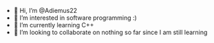- 👋 Hi, I’m @Adiemus22
- 👀 I’m interested in software programming :)
- 🌱 I’m currently learning C++
- 💞️ I’m looking to collaborate on nothing so far since I am still learning


<!---
Adiemus22/Adiemus22 is a ✨ special ✨ repository because its `README.md` (this file) appears on your GitHub profile.
You can click the Preview link to take a look at your changes.
--->
